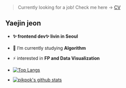 > Currently looking for a job! Check me here -> [CV](https://www.notion.so/Beatrix-3af240f69b1644cc802ba40d0d01bbd5) 

## **Yaejin jeon** 

- #### ✨ frontend dev✨  livin in Seoul

- 🔭 I’m currently studying **Algorithm**
- ⚡ interested in **FP and Data Visualization**

- [![Top Langs](https://github-readme-stats.vercel.app/api/top-langs/?username=pikpokjeon&layout=compact&hide=HTML)](https://github.com/anuraghazra/github-readme-stats)

- [![pikpok's github stats](https://github-readme-stats.vercel.app/api?username=pikpokjeon&include_all_commits=true&theme=vue-dark)](https://github.com/anuraghazra/github-readme-stats)

